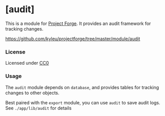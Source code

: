 # [audit]

This is a module for [Project Forge](https://projectforge.dev). It provides an audit framework for tracking changes.

https://github.com/kyleu/projectforge/tree/master/module/audit

### License

Licensed under [CC0](https://creativecommons.org/share-your-work/public-domain/cc0)

### Usage

The `audit` module depends on `database`, and provides tables for tracking changes to other objects. 

Best paired with the `export` module, you can use `audit` to save audit logs. See `./app/lib/audit` for details
